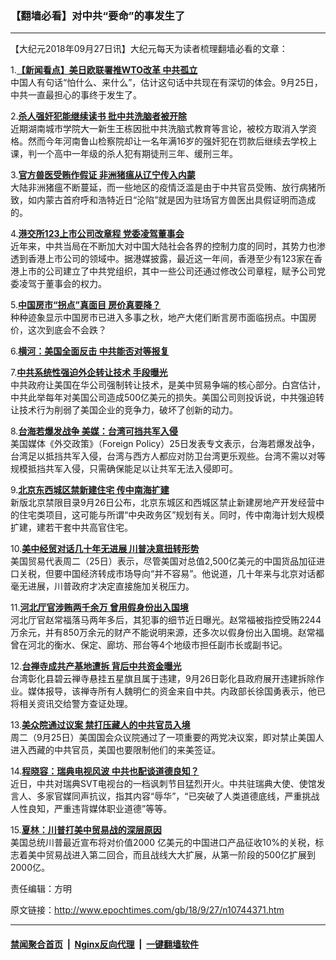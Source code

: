 ### 【翻墙必看】对中共“要命”的事发生了
------------------------

<p>【大纪元2018年09月27日讯】大纪元每天为读者梳理翻墙必看的文章：</p>
<p>1.<b><a href="http://www.epochtimes.com/gb/18/9/26/n10743642.htm" target="_blank" rel="noopener noreferrer">【新闻看点】美日欧联署推WTO改革 中共孤立</a></b><br />
中国人有句话“怕什么、来什么”，估计这句话中共现在有深切的体会。9月25日，中共一直最担心的事终于发生了。</p>
<p>2.<b><a href="http://www.epochtimes.com/gb/18/9/26/n10743503.htm" target="_blank" rel="noopener noreferrer">杀人强奸犯能继续读书 批中共洗脑者被开除</a></b><br />
近期湖南城市学院大一新生王栋因批中共洗脑式教育等言论，被校方取消入学资格。然而今年河南鲁山检察院却让一名年满16岁的强奸犯在罚款后继续去学校上课，判一个高中一年级的杀人犯有期徒刑三年、缓刑三年。</p>
<p>3.<b><a href="http://www.epochtimes.com/gb/18/9/26/n10743667.htm" target="_blank" rel="noopener noreferrer">官方兽医受贿作假证 非洲猪瘟从辽宁传入内蒙</a></b><br />
大陆非洲猪瘟不断蔓延，而一些地区的疫情泛滥是由于中共官员受贿、放行病猪所致，如内蒙古首府呼和浩特近日“沦陷”就是因为驻场官方兽医出具假证明而造成的。</p>
<p>4.<b><a href="http://www.epochtimes.com/gb/18/9/26/n10744024.htm" target="_blank" rel="noopener noreferrer">港交所123上市公司改章程 党委凌驾董事会</a></b><br />
近年来，中共当局在不断加大对中国大陆社会各界的控制力度的同时，其势力也渗透到香港上市公司的领域中。据港媒披露，最近这一年间，香港至少有123家在香港上市的公司建立了中共党组织，其中一些公司还通过修改公司章程，赋予公司党委凌驾于董事会的权力。</p>
<p>5.<b><a href="http://www.epochtimes.com/gb/18/9/26/n10744022.htm" target="_blank" rel="noopener noreferrer">中国房市“拐点”真面目 房价真要降？</a></b><br />
种种迹象显示中国房市已进入多事之秋，地产大佬们断言房市面临拐点。中国房价，这次到底会不会跌？</p>
<p>6.<b><a href="http://www.epochtimes.com/gb/18/9/26/n10744155.htm" target="_blank" rel="noopener noreferrer">横河：美国全面反击 中共能否对等报复</a></b></p>
<p>7.<b><a href="http://www.epochtimes.com/gb/18/9/26/n10744059.htm" target="_blank" rel="noopener noreferrer">中共系统性强迫外企转让技术 手段曝光</a></b><br />
中共政府让美国在华公司强制转让技术，是美中贸易争端的核心部分。白宫估计，中共此举每年对美国公司造成500亿美元的损失。美国公司则投诉说，中共强迫转让技术行为削弱了美国企业的竞争力，破坏了创新的动力。</p>
<p>8.<b><a href="http://www.epochtimes.com/gb/18/9/26/n10743312.htm" target="_blank" rel="noopener noreferrer">台海若爆发战争 美媒：台湾可挡共军入侵</a></b><br />
美国媒体《外交政策》（Foreign Policy）25日发表专文表示，台海若爆发战争，台湾足以抵挡共军入侵，台湾与西方人都应对防卫台湾更乐观些。台湾不需以对等规模抵挡共军入侵，只需确保能足以让共军无法入侵即可。</p>
<p>9.<b><a href="http://www.epochtimes.com/gb/18/9/26/n10744035.htm" target="_blank" rel="noopener noreferrer">北京东西城区禁新建住宅 传中南海扩建</a></b><br />
新版北京禁限目录9月26日公布，北京东城区和西城区禁止新建房地产开发经营中的住宅类项目，这可能与所谓“中央政务区”规划有关。同时，传中南海计划大规模扩建，建若干套中共高官住宅。</p>
<p>10.<b><a href="http://www.epochtimes.com/gb/18/9/26/n10743904.htm" target="_blank" rel="noopener noreferrer">美中经贸对话几十年无进展 川普决意扭转形势</a></b><br />
美国贸易代表周二（25日）表示，尽管美国对总值2,500亿美元的中国货品加征进口关税，但要中国经济转成市场导向“并不容易”。他说道，几十年来与北京对话都毫无进展，川普政府才决定直接施加关税压力。</p>
<p>11.<b><a href="http://www.epochtimes.com/gb/18/9/26/n10743973.htm" target="_blank" rel="noopener noreferrer">河北厅官涉贿两千余万 曾用假身份出入国境</a></b><br />
河北厅官赵常福落马两年多后，其犯事的细节近日曝光。赵常福被指控受贿2244万余元，并有850万余元的财产不能说明来源，还多次以假身份出入国境。赵常福曾在河北的衡水、保定、廊坊、邢台等4个地级市担任副市长或副书记。</p>
<p>12.<b><a href="http://www.epochtimes.com/gb/18/9/26/n10743153.htm" target="_blank" rel="noopener noreferrer">台禅寺成共产基地遭拆 背后中共资金曝光</a></b><br />
台湾彰化县碧云禅寺悬挂五星旗且属于违建，9月26日彰化县政府展开违建拆除作业。媒体报导，该禅寺所有人魏明仁的资金来自中共。内政部长徐国勇表示，他已将相关资讯交给警方查证处理。</p>
<p>13.<b><a href="http://www.epochtimes.com/gb/18/9/26/n10742799.htm" target="_blank" rel="noopener noreferrer">美众院通过议案 禁打压藏人的中共官员入境</a></b><br />
周二（9月25日）美国国会众议院通过了一项重要的两党决议案，即对禁止美国人进入西藏的中共官员，美国也要限制他们的来美签证。</p>
<p>14.<b><a href="http://www.epochtimes.com/gb/18/9/26/n10742668.htm" target="_blank" rel="noopener noreferrer">程晓容：瑞典电视风波 中共也配谈道德良知？</a></b><br />
近日，中共对瑞典SVT电视台的一档讽刺节目猛烈开火。中共驻瑞典大使、使馆发言人、多家官媒同声抗议，指其内容“辱华”，“已突破了人类道德底线，严重挑战人性良知，严重违背媒体职业道德”等等。</p>
<p>15.<b><a href="http://www.epochtimes.com/gb/18/9/26/n10744163.htm" target="_blank" rel="noopener noreferrer">夏林：川普打美中贸易战的深层原因</a></b><br />
美国总统川普最近宣布将对价值2000 亿美元的中国进口产品征收10%的关税，标志着美中贸易战进入第二回合，而且战线大大扩展，从第一阶段的500亿扩展到2000亿。</p>
<p>责任编辑：方明</p>

原文链接：http://www.epochtimes.com/gb/18/9/27/n10744371.htm


------------------------
#### [禁闻聚合首页](https://github.com/gfw-breaker/banned-news/blob/master/README.md) &nbsp;|&nbsp; [Nginx反向代理](https://github.com/gfw-breaker/open-proxy/blob/master/README.md) &nbsp;|&nbsp; [一键翻墙软件](https://github.com/gfw-breaker/nogfw/blob/master/README.md)